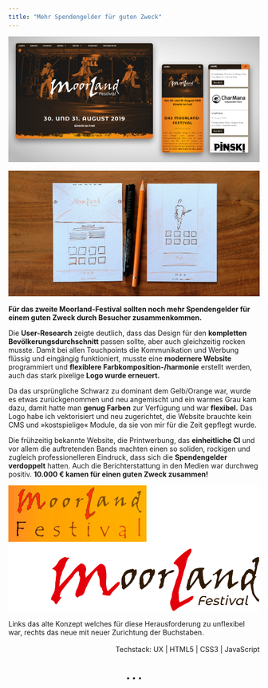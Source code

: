 ```yaml
---
title: "Mehr Spendengelder für guten Zweck"
---
```


![Website Moorland-Festival](../images/MoorlandFestivalWebsite1.jpg)

![Wireframe Moorland-Festival](../images/MoorlandWireframe.jpg)

**Für das zweite Moorland-Festival sollten noch mehr Spendengelder für einem guten Zweck durch Besucher zusammenkommen.**

Die **User-Research** zeigte deutlich, dass das Design für den **kompletten Bevölkerungsdurchschnitt** passen sollte, aber auch gleichzeitig rocken musste. Damit bei allen Touchpoints die Kommunikation und Werbung flüssig und eingängig funktioniert, musste eine **modernere Website** programmiert und **flexiblere Farbkomposition-/harmonie** erstellt werden, auch das stark pixelige **Logo wurde erneuert.**

Da das ursprüngliche Schwarz zu dominant dem Gelb/Orange war, wurde es etwas zurückgenommen und neu angemischt und ein warmes Grau kam dazu, damit hatte man **genug Farben** zur Verfügung und war **flexibel.** Das Logo habe ich vektorisiert und neu zugerichtet, die Website brauchte kein CMS und &raquo;kostspielige&laquo; Module, da sie von mir für die Zeit gepflegt wurde.

Die frühzeitig bekannte Website, die Printwerbung, das **einheitliche CI** und vor allem die auftretenden Bands machten einen so soliden, rockigen und zugleich professionelleren Eindruck, dass sich die **Spendengelder verdoppelt** hatten. Auch die Berichterstattung in den Medien war durchweg positiv.
**10.000 € kamen für einen guten Zweck zusammen!**

![Logovergleich Moorland-Festival](../images/Moorland_logovergleich.jpg)

<div>Links das alte Konzept welches für diese Herausforderung zu unflexibel war, rechts das neue mit neuer Zurichtung der Buchstaben.<br><br></div>

<div style="text-align: right">Techstack: UX | HTML5 | CSS3 | JavaScript</div>

<p style="text-align: center;margin-top: 40px;">&bull; &bull; &bull;</p>